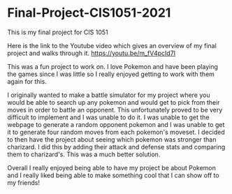 # Final-Project-CIS1051-2021
This is my final project for CIS 1051

Here is the link to the Youtube video which gives an overview of my final project and walks through it. 
https://youtu.be/m_fV4pcId7I

This was a fun project to work on. I love Pokemon and have been playing the games since I was little so I really enjoyed getting to work with them again for this.

I originally wanted to make a battle simulator for my project where you would be able to search up any pokemon and would get to pick from their moves in order to battle an opponent. This unfortunately proved to be very difficult to implement and I was unable to do it. I was unable to get the webpage to generate a random opponent pokemon and I was unable to get it to generate four random moves from each pokemon's moveset. I decided to then have the project about seeing which pokemon was stronger than charizard. I did this by adding their attack and defense stats and comparing them to charizard's. This was a much better solution. 

Overall I really enjoyed being able to have my project be about Pokemon and I really liked being able to make something cool that I can show off to my friends!
